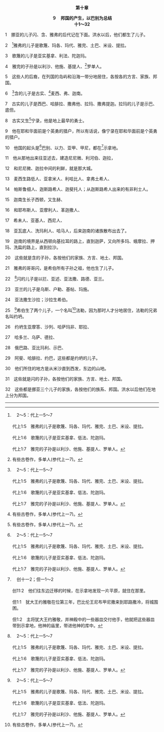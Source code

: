 <p style="text-align:center;font-weight:bold;">第十章</p>

<p style="text-align:center;font-weight:bold;">９　邦国的产生，以巴别为总结<br>十1～32</p>

1　挪亚的儿子闪、含、雅弗的后代记在下面。洪水以后，他们都生了儿子。

2　[^a]雅弗的儿子是歌篾、玛各、玛代、雅完、土巴、米设、提拉。

[^a]:　2～5：代上一5～7<br><br>代上1:5　雅弗的儿子是歌篾、玛各、玛代、雅完、土巴、米设、提拉。<br><br>代上1:6　歌篾的儿子是亚实基拿、低法、陀迦玛。<br><br>代上1:7　雅完的子孙是以利沙、他施、基提人、罗单人。

3　歌篾的儿子是亚实基拿、利法、陀迦玛。

4　雅完的子孙是以利沙、他施、基提人、[^1]罗单人。

[^1]:有些古卷作，多单人(参代上一7)。

5　这些人的后裔，在列国的岛屿和沿海一带分地居住，各按各的方言、家族、邦国。

6　[^a]含的儿子是古实、[^1]麦西、弗、迦南。

[^1]:即埃及。

[^a]:　6～8：代上一8～16<br><br>代上1:8　含的儿子是古实、麦西、弗、迦南。<br><br>代上1:9　古实的儿子是西巴、哈腓拉、撒弗他、拉玛、撒弗提迦。拉玛的儿子是示巴、底但。<br><br>代上1:10　古实又生宁录；他是地上最早的勇士。<br><br>代上1:11　麦西生路低人、亚拿米人、利哈比人、拿弗土希人、<br><br>代上1:12　帕斯鲁细人、迦斯路希人、迦斐托人；从迦斯路希人出来的有非利士人。<br><br>代上1:13　迦南生长子西顿，又生赫、<br><br>代上1:14　和耶布斯人、亚摩利人、革迦撒人、<br><br>代上1:15　希未人、亚基人、西尼人、<br><br>代上1:16　亚瓦底人、洗玛利人、哈马人。

7　古实的儿子是西巴、哈腓拉、撒弗他、拉玛、撒弗提迦。拉玛的儿子是示巴、底但。

8　古实又生[^1]宁录，他是地上最早的勇士。

[^1]:宁录是敌基督的第一个预表，是第一个敌对神的。根据历史，宁录带进许多拜偶像的事(耶七18与注)。敌对神的人类政权开始于宁录，要结束于敌基督(耶五十1与注，但二32～35与注)。巴别城和尼尼微城都是宁录建造的(10～11)，后来成了巴比伦国和亚述国的京城，这二国是人类敌对神的有力表征。

9　他在耶和华面前是个英勇的猎户，所以有话说，像宁录在耶和华面前是个英勇的猎户。

10　他国的起头是[^a]巴别、以力、亚甲、甲尼，都在[^b]示拿地。

[^a]:　创十一9<br><br>创11:9　因为耶和华在那里变乱全地人的语言，使众人分散在全地上，所以那城名叫巴别。

[^b]:　创十一2；但一1～2<br><br>创11:2　他们往东边迁移的时候，在示拿地发现一片平原，就住在那里。<br><br>但1:1　犹大王约雅敬在位第三年，巴比伦王尼布甲尼撒来到耶路撒冷，将城围困。<br><br>但1:2　主将犹大王约雅敬，并神殿中的一些器皿交付他手，他就把这些器皿带到示拿地，他神的庙里，带进他神的库中。

11　他从那地出来往亚述去，建造尼尼微、利河伯、迦拉，

12　和尼尼微、迦拉中间的利鲜，就是那大城。

13　麦西生路低人、亚拿米人、利哈比人、拿弗土希人、

14　帕斯鲁细人、迦斯路希人、迦斐托人；从迦斯路希人出来的有非利士人。

15　迦南生长子西顿，又生赫、

16　和耶布斯人、亚摩利人、革迦撒人、

17　希未人、亚基人、西尼人、

18　亚瓦底人、洗玛利人、哈马人，后来迦南的诸族散布出去了。

19　迦南的境界是从西顿向基拉耳的路上，直到迦萨，又向所多玛、蛾摩拉、押玛、洗扁的路上，直到拉沙。

20　这些就是含的子孙，各按他们的家族、方言、地土、邦国。

21　雅弗的哥哥闪，是希伯所有子孙之祖，他也生了儿子。

22　[^a]闪的儿子是以拦、亚述、亚法撒、路德、亚兰。

[^a]:　22～29：代上一17～27<br><br>代上1:17　闪的儿子是以拦、亚述、亚法撒、路德、亚兰、乌斯、户勒、基帖、米设。<br><br>代上1:18　亚法撒生沙拉；沙拉生希伯。<br><br>代上1:19　希伯生了两个儿子，一个名叫法勒，因为在他的日子人才分地居住；法勒的兄弟名叫约坍。<br><br>代上1:20　约坍生亚摩答、沙列、哈萨玛非、耶拉、<br><br>代上1:21　哈多兰、乌萨、德拉、<br><br>代上1:22　以巴录、亚比玛利、示巴、<br><br>代上1:23　阿斐、哈腓拉、约巴；这些都是约坍的儿子。<br><br>代上1:24　闪、亚法撒、沙拉、<br><br>代上1:25　希伯、法勒、拉吴、<br><br>代上1:26　西鹿、拿鹤、他拉、<br><br>代上1:27　亚伯兰，就是亚伯拉罕。

23　亚兰的儿子是乌斯、户勒、基帖、玛施。

24　亚法撒生沙拉；沙拉生希伯。

25　[^a]希伯生了两个儿子，一个名叫[^1]法勒，因为那时人才分地居住，法勒的兄弟名叫约坍。

[^1]:意，分裂。人类之间分裂的种子在此种下。洪水之后，神给人权柄管治别人，使人中间有和平(见九6注1一段)。然而撒但叫人滥用神所赐的权柄，形成邦国，使人有自己的管治权，因而否认神在人身上的主权和权柄。<br><br>本章里邦国地形成，结果产生巴别(十一)，这预表基督教里分裂和宗派地形成，最终总结于大巴比伦和她的众女儿(启十七)。

[^a]:　代上一19<br><br>代上1:19　希伯生了两个儿子，一个名叫法勒，因为在他的日子人才分地居住；法勒的兄弟名叫约坍。

26　约坍生亚摩答、沙列、哈萨玛非、耶拉、

27　哈多兰、乌萨、德拉、

28　俄巴路、亚比玛利、示巴、

29　阿斐、哈腓拉、约巴，这些都是约坍的儿子。

30　他们所住的地方是从米沙直到西发，东边的山地。

31　这些就是闪的子孙，各按他们的家族、方言、地土、邦国。

32　这些都是挪亚三个儿子的家族，各按他们的族系、邦国。洪水以后他们在地上分为邦国。<hr>

